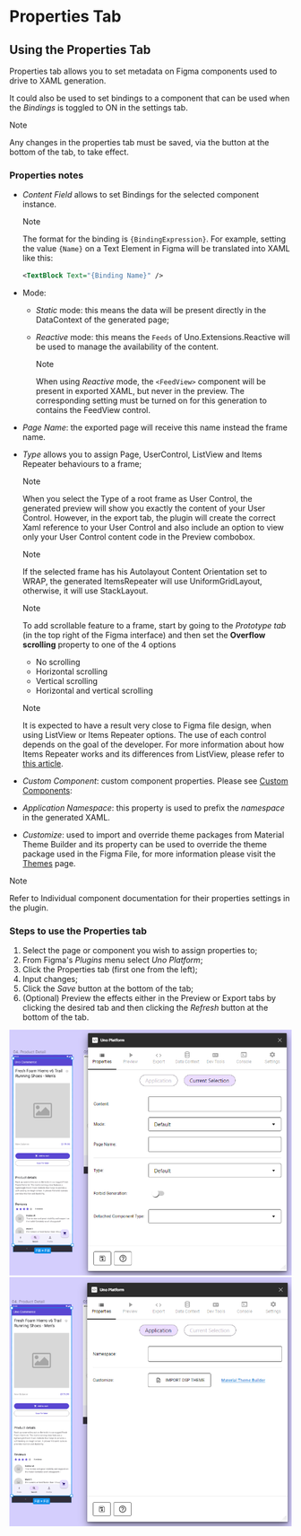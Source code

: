 # Properties Tab

## Using the Properties Tab

Properties tab allows you to set metadata on Figma components used to drive to XAML generation.

It could also be used to set bindings to a component that can be used when the *Bindings* is toggled to ON in the settings tab.

> [!NOTE]
> Any changes in the properties tab must be saved, via the button at the bottom of the tab, to take effect.

### Properties notes

- *Content Field* allows to set Bindings for the selected component instance.
  > [!NOTE]
  > The format for the binding is `{BindingExpression}`. For example, setting the value `{Name}` on a Text Element in Figma will be translated into XAML like this:
  > ``` xml
  > <TextBlock Text="{Binding Name}" />
  > ```

- Mode:

  - *Static* mode: this means the data will be present directly in the DataContext of the generated page;

  - *Reactive* mode: this means the `Feeds` of Uno.Extensions.Reactive will be used to manage the availability of the content.

    > [!NOTE]
    > When using _Reactive_ mode, the `<FeedView>` component will be present in exported XAML, but never in the preview. The corresponding setting must be turned on for this generation to contains the FeedView control.

- *Page Name*: the exported page will receive this name instead the frame name.  

- *Type* allows you to assign Page, UserControl, ListView and Items Repeater behaviours to a frame;

    > [!NOTE]
    > When you select the Type of a root frame as User Control, the generated preview will show you exactly the content of your User Control. However, in the export tab, the plugin will create the correct Xaml reference to your User Control and also include an option to view only your User Control content code in the Preview combobox. 

    > [!NOTE] 
    > If the selected frame has his Autolayout Content Orientation set to WRAP, the generated ItemsRepeater will use UniformGridLayout, otherwise, it will use StackLayout.

    > [!NOTE]
    > To add scrollable feature to a frame, start by going to the *Prototype tab* (in the top right of the Figma interface) and then set the **Overflow scrolling** property to one of the 4 options
    > - No scrolling
    > - Horizontal scrolling
    > - Vertical scrolling
    > - Horizontal and vertical scrolling
    
    > [!NOTE]
    > It is expected to have a result very close to Figma file design, when using ListView or Items Repeater options.
    > The use of each control depends on the goal of the developer. For more information about how Items Repeater works and its differences from ListView, please refer to [this article](https://docs.microsoft.com/en-us/windows/uwp/design/controls-and-patterns/items-repeater).

- *Custom Component*: custom component properties. Please see [Custom Components](custom-components.md): 

- *Application Namespace*: this property is used to prefix the _namespace_ in the generated XAML.

- *Customize*: used to import and override theme packages from Material Theme Builder and its property can be used to override the theme package used in the Figma File, for more information please visit the [Themes](../designers/themes.md) page.

> [!NOTE]
> Refer to Individual component documentation for their properties settings in the plugin.

### Steps to use the Properties tab

1. Select the page or component you wish to assign properties to;
2. From Figma's *Plugins* menu select *Uno Platform*;
3. Click the Properties tab (first one from the left);
4. Input changes;
5. Click the *Save* button at the bottom of the tab;
6. (Optional) Preview the effects either in the Preview or Export tabs by clicking the desired tab and then clicking the *Refresh* button at the bottom of the tab.

 ![](assets/properties.png)
 ![](assets/properties2.png)

